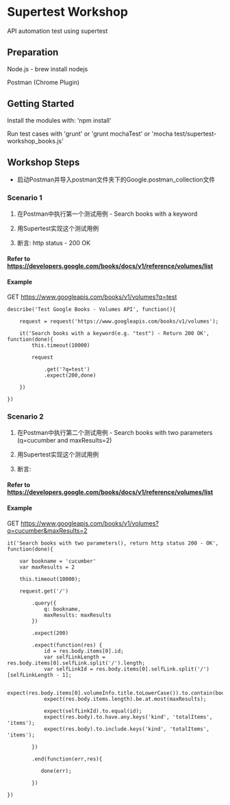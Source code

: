 # Supertest Workshop

API automation test using supertest

## Preparation
Node.js - brew install nodejs

Postman (Chrome Plugin)


## Getting Started
Install the modules with: 'npm install'

Run test cases with 'grunt' or 'grunt mochaTest' or 'mocha test/supertest-workshop_books.js'

## Workshop Steps

- 启动Postman并导入postman文件夹下的Google.postman_collection文件

### Scenario 1
1. 在Postman中执行第一个测试用例 - Search books with a keyword

2. 用Supertest实现这个测试用例

3. 断言: http status - 200 OK

#### Refer to https://developers.google.com/books/docs/v1/reference/volumes/list
#### Example
GET https://www.googleapis.com/books/v1/volumes?q=test

    describe('Test Google Books - Volumes API', function(){

        request = request('https://www.googleapis.com/books/v1/volumes');

        it('Search books with a keyword(e.g. "test") - Return 200 OK', function(done){
            this.timeout(10000)

            request

                .get('?q=test')
                .expect(200,done)

        })

    })

### Scenario 2
1. 在Postman中执行第二个测试用例 - Search books with two parameters (q=cucumber and maxResults=2)

2. 用Supertest实现这个测试用例

3. 断言:

#### Refer to https://developers.google.com/books/docs/v1/reference/volumes/list
#### Example

GET https://www.googleapis.com/books/v1/volumes?q=cucumber&maxResults=2

    it('Search books with two parameters(), return http status 200 - OK', function(done){

        var bookname = 'cucumber'
        var maxResults = 2

        this.timeout(10000);

        request.get('/')

            .query({
                q: bookname,
                maxResults: maxResults
            })

            .expect(200)

            .expect(function(res) {
                id = res.body.items[0].id;
                var selfLinkLength = res.body.items[0].selfLink.split('/').length;
                var selfLinkId = res.body.items[0].selfLink.split('/')[selfLinkLength - 1];

                expect(res.body.items[0].volumeInfo.title.toLowerCase()).to.contain(bookname);
                expect(res.body.items.length).be.at.most(maxResults);

                expect(selfLinkId).to.equal(id);
                expect(res.body).to.have.any.keys('kind', 'totalItems', 'items');
                expect(res.body).to.include.keys('kind', 'totalItems', 'items');

            })

            .end(function(err,res){

               done(err);

            })

    })




